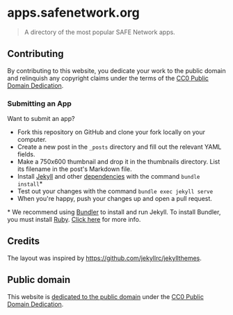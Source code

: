 # apps.safenetwork.org

> A directory of the most popular SAFE Network apps.

## Contributing

By contributing to this website, you dedicate your work to the public domain and relinquish any copyright claims under the terms of the [CC0 Public Domain Dedication](https://creativecommons.org/publicdomain/zero/1.0/).

### Submitting an App

Want to submit an app?

- Fork this repository on GitHub and clone your fork locally on your computer.
- Create a new post in the `_posts` directory and fill out the relevant YAML fields.
- Make a 750x600 thumbnail and drop it in the thumbnails directory. List its filename in the post's Markdown file.
- Install [Jekyll](http://jekyllrb.com/) and other [dependencies](https://pages.github.com/versions/) with the command `bundle install`*
- Test out your changes with the command `bundle exec jekyll serve`
- When you're happy, push your changes up and open a pull request.

\* We recommend using [Bundler](http://bundler.io/) to install and run Jekyll. To install Bundler, you must install [Ruby](https://www.ruby-lang.org/en/). [Click here](https://help.github.com/articles/setting-up-your-github-pages-site-locally-with-jekyll/#requirements) for more info.



## Credits

The layout was inspired by https://github.com/jekyllrc/jekyllthemes.

## Public domain

This website is [dedicated to the public domain](https://github.com/safenetwork/apps.safenetwork.org/blob/gh-pages/LICENSE.md) under the [CC0 Public Domain Dedication](https://creativecommons.org/publicdomain/zero/1.0/).
